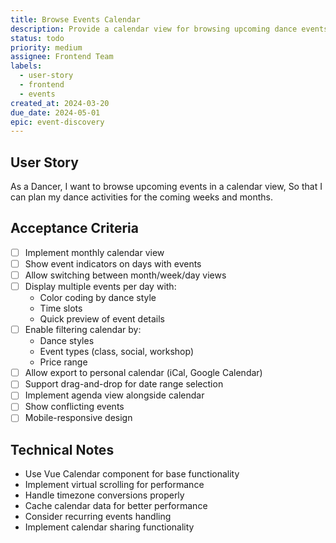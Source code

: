 ```yaml
---
title: Browse Events Calendar
description: Provide a calendar view for browsing upcoming dance events
status: todo
priority: medium
assignee: Frontend Team
labels:
  - user-story
  - frontend
  - events
created_at: 2024-03-20
due_date: 2024-05-01
epic: event-discovery
---
```


## User Story

As a Dancer,
I want to browse upcoming events in a calendar view,
So that I can plan my dance activities for the coming weeks and months.

## Acceptance Criteria

- [ ] Implement monthly calendar view
- [ ] Show event indicators on days with events
- [ ] Allow switching between month/week/day views
- [ ] Display multiple events per day with:
  - Color coding by dance style
  - Time slots
  - Quick preview of event details
- [ ] Enable filtering calendar by:
  - Dance styles
  - Event types (class, social, workshop)
  - Price range
- [ ] Allow export to personal calendar (iCal, Google Calendar)
- [ ] Support drag-and-drop for date range selection
- [ ] Implement agenda view alongside calendar
- [ ] Show conflicting events
- [ ] Mobile-responsive design

## Technical Notes

- Use Vue Calendar component for base functionality
- Implement virtual scrolling for performance
- Handle timezone conversions properly
- Cache calendar data for better performance
- Consider recurring events handling
- Implement calendar sharing functionality
